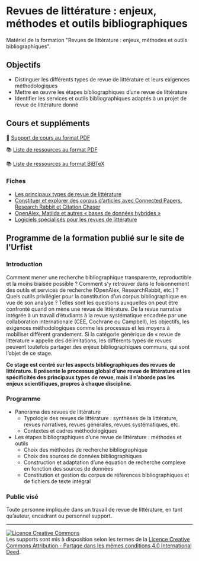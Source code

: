 # Revues de littérature : enjeux, méthodes et outils bibliographiques

Matériel de la formation "Revues de littérature : enjeux, méthodes et outils bibliographiques".

## Objectifs

* Distinguer les différents types de revue de littérature et leurs exigences méthodologiques
* Mettre en œuvre les étapes bibliographiques d’une revue de littérature
* Identifier les services et outils bibliographiques adaptés à un projet de revue de littérature donné

## Cours et suppléments

📑 [Support de cours au format PDF](https://github.com/fflamerie/intro_revlit/blob/main/docs/Intro_RevLit_COURS.pdf)

📚 [Liste de ressources au format PDF](https://github.com/fflamerie/intro_revlit/blob/main/docs/Intro_RevLit_BIBLIO.pdf)

📚 [Liste de ressources au format BiBTeX](https://github.com/fflamerie/intro_revlit/blob/main/docs/intro_RevLit_BIBLIO.bib)

### Fiches

* [Les principaux types de revue de littérature](https://github.com/fflamerie/intro_revlit/blob/main/docs/Typologie_RevLit.pdf)
* [Constituer et explorer des corpus d’articles avec Connected Papers, Research Rabbit et Citation Chaser](https://github.com/fflamerie/intro_revlit/blob/main/docs/Fiche_ExploLit.pdf)
* [OpenAlex, Matilda et autres « bases de données hybrides »](https://github.com/fflamerie/intro_revlit/blob/main/docs/Comparatif_bddHybrides.pdf)
* [Logiciels spécialisés pour les revues de littérature](https://github.com/fflamerie/intro_revlit/blob/main/docs/Outils_RevLit.pdf)

## Programme de la formation publié sur le site de l'Urfist

### Introduction
Comment mener une recherche bibliographique transparente, reproductible et la moins biaisée possible ? Comment s’y retrouver dans le foisonnement des outils et services de recherche (OpenAlex, ResearchRabbit, etc.) ? Quels outils privilégier pour la constitution d’un corpus bibliographique en vue de son analyse ? Telles sont les questions auxquelles on peut être confronté quand on mène une revue de littérature. De la revue narrative intégrée à un travail d’étudiants à la revue systématique encadrée par une collaboration internationale (CEE, Cochrane ou Campbell), les objectifs, les exigences méthodologiques comme les processus et les moyens à mobiliser diffèrent grandement. Si la catégorie générique de « revue de littérature » appelle des délimitations, les différents types de revues peuvent toutefois partager des enjeux bibliographiques communs, qui sont l’objet de ce stage.

**Ce stage est centré sur les aspects bibliographiques des revues de littérature. Il présente le processus global d’une revue de littérature et les spécificités des principaux types de revue, mais il n’aborde pas les enjeux scientifiques, propres à chaque discipline.**

### Programme
* Panorama des revues de littérature 
  * Typologie des revues de littérature : synthèses de la littérature, revues narratives, revues générales, revues systématiques, etc.
  * Contextes et cadres méthodologiques
* Les étapes bibliographiques d’une revue de littérature : méthodes et outils
  * Choix des méthodes de recherche bibliographique
  * Choix des sources de données bibliographiques 
  * Construction et adaptation d’une équation de recherche complexe en fonction des sources de données
  * Constitution et gestion du corpus de références bibliographiques et de fichiers de texte intégral
      
### Public visé

Toute personne impliquée dans un travail de revue de littérature, en tant qu’auteur, encadrant ou personnel support.
      
***

<a rel="license" href="https://creativecommons.org/licenses/by-sa/4.0/deed.en"><img alt="Licence Creative Commons" style="border-width:0" src="https://i.creativecommons.org/l/by-sa/3.0/fr/88x31.png" /></a><br />Les supports sont mis à disposition selon les termes de la <a rel="license" href="https://creativecommons.org/licenses/by-sa/4.0/deed.en">Licence Creative Commons Attribution - Partage dans les mêmes conditions 4.0 International Deed</a>.

